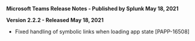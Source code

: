 **Microsoft Teams Release Notes - Published by Splunk May 18, 2021**


**Version 2.2.2 - Released May 18, 2021**

* Fixed handling of symbolic links when loading app state [PAPP-16508]
